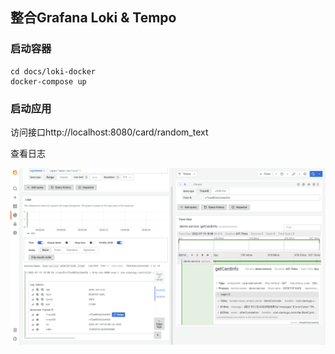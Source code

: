 ## 整合Grafana Loki &amp; Tempo

### 启动容器

```
cd docs/loki-docker
docker-compose up
```

### 启动应用

访问接口http://localhost:8080/card/random_text

查看日志

![](tempo.png)

